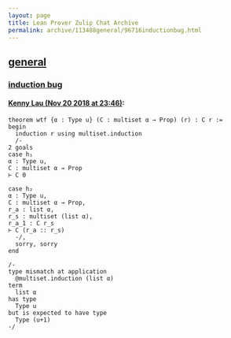 ```yaml
---
layout: page
title: Lean Prover Zulip Chat Archive 
permalink: archive/113488general/96716inductionbug.html
---
```


## [general](index.html)
### [induction bug](96716inductionbug.html)

#### [Kenny Lau (Nov 20 2018 at 23:46)](https://leanprover.zulipchat.com/#narrow/stream/113488-general/topic/induction%20bug/near/148074216):
```lean
theorem wtf {α : Type u} (C : multiset α → Prop) (r) : C r :=
begin
  induction r using multiset.induction
  /-
2 goals
case h₁
α : Type u,
C : multiset α → Prop
⊢ C 0

case h₂
α : Type u,
C : multiset α → Prop,
r_a : list α,
r_s : multiset (list α),
r_a_1 : C r_s
⊢ C (r_a :: r_s)
  -/,
  sorry, sorry
end

/-
type mismatch at application
  @multiset.induction (list α)
term
  list α
has type
  Type u
but is expected to have type
  Type (u+1)
-/
```

